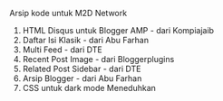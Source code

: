 Arsip kode untuk M2D Network
<ol>
 <li>HTML Disqus untuk Blogger AMP - dari Kompiajaib</li>
 <li>Daftar Isi Klasik - dari Abu Farhan</li>
 <li>Multi Feed - dari DTE</li>
 <li>Recent Post Image - dari Bloggerplugins</li>
 <li>Related Post Sidebar - dari DTE</li>
 <li>Arsip Blogger - dari Abu Farhan</li>
 <li>CSS untuk dark mode Meneduhkan</li>
<ol>
